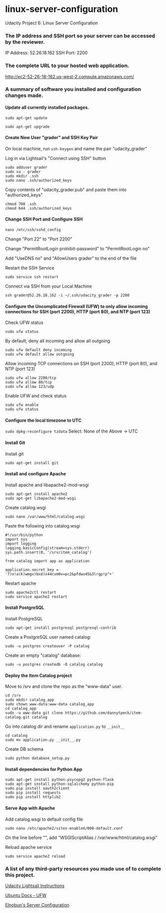 # linux-server-configuration
Udacity Project 6: Linux Server Configuration

### The IP address and SSH port so your server can be accessed by the reviewer.
IP Address: 52.26.18.162
SSH Port: 2200

### The complete URL to your hosted web application.
http://ec2-52-26-18-162.us-west-2.compute.amazonaws.com/

### A summary of software you installed and configuration changes made.
#### Update all currently installed packages.
```sudo apt-get update```

```sudo apt-get upgrade```

#### Create New User "grader" and SSH Key Pair
On local machine, run ```ssh-keygen``` and name the pair "udacity_grader"

Log in via Lightsail's "Connect using SSH" button
```
sudo adduser grader
sudo su - grader
sudo mkdir .ssh
sudo nano .ssh/authorized_keys
```

Copy contents of "udacity_grader.pub" and paste them into "authorized_keys"
```
chmod 700 .ssh
chmod 644 .ssh/authorized_keys
```

#### Change SSH Port and Configure SSH
```nano /etc/ssh/sshd_config```

Change "Port 22" to "Port 2200"

Change "PermitRootLogin prohibit-password" to "PermitRootLogin no"

Add "UseDNS no" and "AllowUsers grader" to the end of the file

Restart the SSH Service
```
sudo service ssh restart
```

Connect via SSH from your Local Machine
```
ssh grader@52.26.18.162 -i ~/.ssh/udacity_grader -p 2200
```

#### Configure the Uncomplicated Firewall (UFW) to only allow incoming connections for SSH (port 2200), HTTP (port 80), and NTP (port 123)
Check UFW status
```
sudo ufw status
```

By default, deny all incoming and allow all outgoing
```
sudo ufw default deny incoming
sudo ufw default allow outgoing
```

Allow incoming TCP connections on SSH (port 2200), HTTP (port 80), and NTP (port 123)
```
sudo ufw allow 2200/tcp
sudo ufw allow 80/tcp
sudo ufw allow 123/udp
```

Enable UFW and check status
```
sudo ufw enable
sudo ufw status
```

#### Configure the local timezone to UTC
```sudo dpkg-reconfigure tzdata```
Select: None of the Above -> UTC

#### Install Git
Install git
```
sudo apt-get install git
```

#### Install and configure Apache
Install apache and libapache2-mod-wsgi
```
sudo apt-get install apache2
sudo apt-get libapache2-mod-wsgi
```

Create catalog.wsgi
```
sudo nano /var/www/html/catalog.wsgi
```

Paste the following into catalog.wsgi
```
#!/usr/bin/python
import sys
import logging
logging.basicConfig(stream=sys.stderr)
sys.path.insert(0, '/srv/item_catalog')

from catalog import app as application

application.secret_key = '7)o!a(k)wmgv)bxd)x44cvm0v=pc2&pfdwu45&3lrgp!p^+'
```

Restart apache
```
sudo apache2ctl restart
sudo service apache2 restart
```

#### Install PostgreSQL
Install PostgreSQL
```
sudo apt-get install postgresql postgresql-contrib
```

Create a PostgreSQL user named catalog:
```
sudo -u postgres createuser -P catalog
```

Create an empty "catalog" database:
```
sudo -u postgres createdb -O catalog catalog
```

#### Deploy the Item Catalog project
Move to /srv and clone the repo as the "www-data" user.
```
cd /srv
sudo mkdir catalog_app
sudo chown www-data:www-data catalog_app
cd catalog_app
sudo -u www-data git clone https://github.com/dannytpeck/item-catalog.git catalog
```

Go into catalog dir and rename ```application.py``` to ```__init__```
```
cd catalog
sudo mv application.py __init__.py
```

Create DB schema
```
sudo python database_setup.py
```

#### Install dependencies for Python App
```
sudo apt-get install python-psycopg2 python-flask
sudo apt-get install python-sqlalchemy python-pip
sudo pip install oauth2client
sudo pip install requests
sudo pip install httplib2
```


#### Serve App with Apache
Add catalog.wsgi to default config file
```
sudo nano /etc/apache2/sites-enabled/000-default.conf
```

On the line before "</VirtualHost>", add "WSGIScriptAlias / /var/www/html/catalog.wsgi"

Reload apache service
```
sudo service apache2 reload
```

### A list of any third-party resources you made use of to complete this project.
[Udacity Lightsail Instructions](https://classroom.udacity.com/nanodegrees/nd004/parts/ab002e9a-b26c-43a4-8460-dc4c4b11c379/modules/357367901175462/lessons/3573679011239847/concepts/c4cbd3f2-9adb-45d4-8eaf-b5fc89cc606e)

[Ubuntu Docs - UFW](https://help.ubuntu.com/community/UFW)

[Elnobun's Server Configuration](https://github.com/elnobun/Linux-Server-Configuration)
